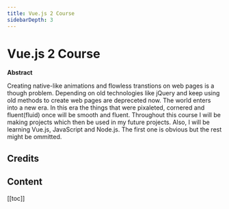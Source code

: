 ```yaml
---
title: Vue.js 2 Course
sidebarDepth: 3
---
```


# Vue.js 2 Course

**Abstract**

Creating native-like animations and flowless transtions on web pages is a though problem. Depending on old technologies like jQuery and keep using old methods to create web pages are depreceted now. The world enters into a new era. In this era the things that were pixaleted, cornered and fluent(fluid) once will be smooth and fluent. Throughout this course I will be making projects which then be used in my future projects. Also, I will be learning Vue.js, JavaScript and Node.js. The first one is obvious but the rest might be ommitted.  

## Credits

## Content

[[toc]]